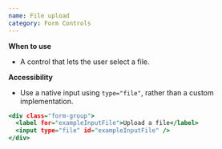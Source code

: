 ```yaml
---
name: File upload
category: Form Controls
---
```

**When to use**
- A control that lets the user select a file.

**Accessibility**
- Use a native input using `type="file"`, rather than a custom implementation.

```example.html
<div class="form-group">
  <label for="exampleInputFile">Upload a file</label>
  <input type="file" id="exampleInputFile" />
</div>
```